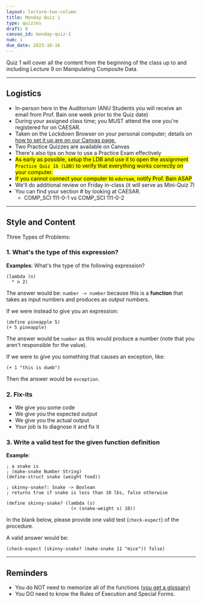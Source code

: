 ```yaml
---
layout: lecture-two-column
title: Monday Quiz 1
type: quizzes
draft: 0
canvas_id: monday-quiz-1
num: 1
due_date: 2023-10-16
---
```


Quiz 1 will cover all the content from the beginning of the class up to and including Lecture 9 on Manipulating Composite Data.

* * *

## Logistics

* In-person here in the Auditorium (ANU Students you will receive an email from Prof. Bain one week prior to the Quiz date)
* During your assigned class time; you MUST attend the one you're registered for on CAESAR.
* Taken on the Lockdown Browser on your personal computer; details on <a href="https://canvas.northwestern.edu/courses/201068/pages/setting-up-the-lockdown-browser" target="_blank"> how to set it up are on our Canvas page.</a>
* Two Practice Quizzes are available on Canvas
* There's also tips on how to use a Practice Exam effectively
* <mark>As early as possible, setup the LDB and use it to open the assignment `Practice Quiz 1b (LDB)` to verify that everything works correctly on your computer.</mark>
* <mark>If you cannot connect your computer to `eduroam`, notify Prof. Bain ASAP</mark>
* We'll do additional review on Friday in-class (it will serve as Mini-Quiz 7)
* You can find your section # by looking at CAESAR.
  * COMP_SCI 111-0-1 vs COMP_SCI 111-0-2

* * *

## Style and Content

Three Types of Problems:

### 1. What's the type of this expression?

**Examples**: What's the type of the following expression?

```racket
(lambda (n)
  * n 2)
```

The answer would be: `number -> number` because this is a **function** that takes as input numbers and produces as output numbers.

If we were instead to give you an expression:

```racket
(define pineapple 5)
(+ 5 pineapple)
```

The answer would be `number` as this would produce a number (note that you aren't responsible for the value).

If we were to give you something that causes an exception, like:

```racket
(+ 1 "this is dumb")
```

Then the answer would be `exception`.

### 2. Fix-its

* We give you some code
* We give you the expected output
* We give you the actual output
* Your job is to diagnose it and fix it

### 3. Write a valid test for the given function definition

**Example**:

```racket
; a snake is
; (make-snake Number String)
(define-struct snake (weight food))

; skinny-snake?: Snake -> Boolean
; returns true if snake is less than 10 lbs, false otherwise

(define skinny-snake? (lambda (s)
                        (< (snake-weight s) 10))
```

In the blank below, please provide one valid test (`check-expect`) of the procedure.

A valid answer would be:

```racket
(check-expect (skinny-snake? (make-snake 11 "mice")) false)
```

* * *

## Reminders

* You do NOT need to memorize all of the functions <a target="_blank" href="https://bain-cs111.github.io/course-files/quizzes/q3_glossary_compact.pdf">(you get a glossary)</a>
* You DO need to know the Rules of Execution and Special Forms.
